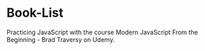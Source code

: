 # Book-List
 Practicing JavaScript with the course Modern JavaScript From the Beginning - Brad Traversy on Udemy. 
